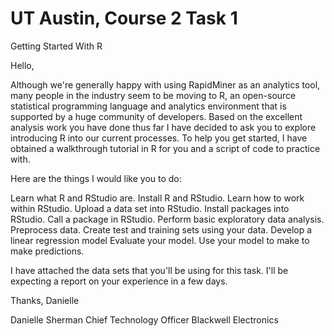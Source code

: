 # UT Austin, Course 2 Task 1
Getting Started With R

Hello,
 
Although we're generally happy with using RapidMiner as an analytics tool, many people in the industry seem to be moving to R, an open-source statistical programming language and analytics environment that is supported by a huge community of developers. Based on the excellent analysis work you have done thus far I have decided to ask you to explore introducing R into our current processes. To help you get started, I have obtained a walkthrough tutorial in R for you and a script of code to practice with.
 
Here are the things I would like you to do: 
 
Learn what R and RStudio are.
Install R and RStudio.
Learn how to work within RStudio.
Upload a data set into RStudio.
Install packages into RStudio.
Call a package in RStudio.
Perform basic exploratory data analysis.
Preprocess data.
Create test and training sets using your data.
Develop a linear regression model
Evaluate your model.
Use your model to make to make predictions.
 
I have attached the data sets that you'll be using for this task. I'll be expecting a report on your experience in a few days.
 
Thanks,
Danielle
 
Danielle Sherman
Chief Technology Officer
Blackwell Electronics
